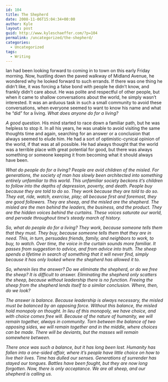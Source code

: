 ```yaml
---
id: 104
title: The Shepherd
date: 2008-11-06T15:04:34+00:00
author: Kyle
layout: post
guid: http://www.kyleschaeffer.com/?p=104
permalink: /uncategorized/the-shepherd/
categories:
  - Uncategorized
tags:
  - Writing
---
```

Ian had been looking forward to coming in to town on this early Friday morning. Now, hustling down the paved walkway of Midland Avenue, he wondered why he looked forward to such errands. If there was one thing he didn’t like, it was forcing a false bond with people he didn’t know, and frankly didn’t care about. He was polite and respectful of other people, but when it came to shallow conversations about the world, he simply wasn’t interested. It was an arduous task in such a small community to avoid these conversations, when everyone seemed to want to know his name and what he “did” for a living. _What does anyone do for a living?_<!--more-->

_A good question._ His mind started to race down a familiar path, but he was helpless to stop it. In all his years, he was unable to avoid visiting the same thoughts time and again, searching for an answer or a conclusion that always seemed to elude him. He had a sort of optimistic-cynical opinion of the world, if that was at all possible. He had always thought that the world was a terrible place with great potential for good, but there was always something or someone keeping it from becoming what it should always have been.

_What do people do for a living? People are avid children of the misled. For generations, the society of man has slowly been architected into something entirely unfamiliar to this world. This unfamiliar society beckons it’s children to follow into the depths of depression, poverty, and death. People buy because they are told to do so. They work because they are told to do so. They eat, ride, watch, exercise, play; all because first and foremost, they are good followers. They are sheep, and the misled are the shepherd. The misled are the men behind the leaders, the business, and the product. They are the hidden voices behind the curtains. These voices saturate our world, and pervade throughout time’s steady march of history._

_So, what do people do for a living? They work, because someone tells them that they must. They buy, because someone tells them that they are in need. This, in turn, persuades friends, family, and neighbors to work, to buy, to watch. Over time, the voice in the curtain sounds more familiar. It passes from suggestion to advice, and from advice into truth. The sheep spends a lifetime in search of something that it will never find, simply because it has only looked where the shepherd has allowed it to._

_So, wherein lies the answer? Do we eliminate the shepherd, or do we free the sheep? It is difficult to answer. Eliminating the shepherd only scatters the sheep, because without leadership there is no function. Freeing the sheep from the shepherd lends itself to a similar conclusion. Where, then, do we look?_

_The answer is balance. Because leadership is always necessary, the misled must be balanced by an opposing force. Without this balance, the misled hold monopoly on thought. In lieu of this monopoly, we have choice, and with choice comes free will. Because of the nature of humanity, we will remain together, always in community. Torn between the balance of two opposing sides, we will remain together and in the middle, where choices can be made. There will be deviants, but the masses will remain somewhere between._

_There once was such a balance, but it has long been lost. Humanity has fallen into a one-sided affair, where it’s people have little choice on how to live their lives. Time has dulled our senses. Generations of surrender has stayed our tongues. Battles have been fought, but they are now long forgotten. Now, there is only acceptance. We are all sheep, and our shepherd is calling us._